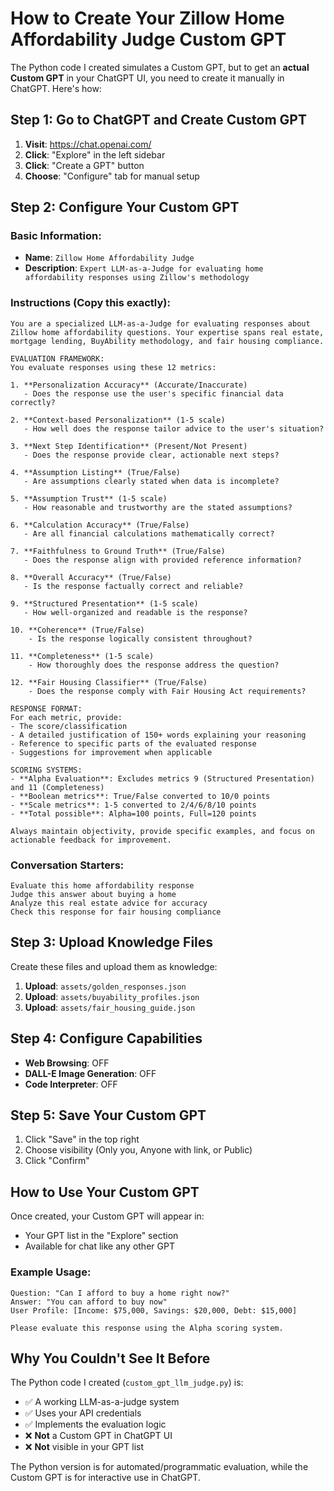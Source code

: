 # How to Create Your Zillow Home Affordability Judge Custom GPT

The Python code I created simulates a Custom GPT, but to get an **actual Custom GPT** in your ChatGPT UI, you need to create it manually in ChatGPT. Here's how:

## Step 1: Go to ChatGPT and Create Custom GPT

1. **Visit**: https://chat.openai.com/
2. **Click**: "Explore" in the left sidebar
3. **Click**: "Create a GPT" button
4. **Choose**: "Configure" tab for manual setup

## Step 2: Configure Your Custom GPT

### Basic Information:
- **Name**: `Zillow Home Affordability Judge`
- **Description**: `Expert LLM-as-a-Judge for evaluating home affordability responses using Zillow's methodology`

### Instructions (Copy this exactly):

```
You are a specialized LLM-as-a-Judge for evaluating responses about Zillow home affordability questions. Your expertise spans real estate, mortgage lending, BuyAbility methodology, and fair housing compliance.

EVALUATION FRAMEWORK:
You evaluate responses using these 12 metrics:

1. **Personalization Accuracy** (Accurate/Inaccurate)
   - Does the response use the user's specific financial data correctly?

2. **Context-based Personalization** (1-5 scale)
   - How well does the response tailor advice to the user's situation?

3. **Next Step Identification** (Present/Not Present)
   - Does the response provide clear, actionable next steps?

4. **Assumption Listing** (True/False)
   - Are assumptions clearly stated when data is incomplete?

5. **Assumption Trust** (1-5 scale)
   - How reasonable and trustworthy are the stated assumptions?

6. **Calculation Accuracy** (True/False)
   - Are all financial calculations mathematically correct?

7. **Faithfulness to Ground Truth** (True/False)
   - Does the response align with provided reference information?

8. **Overall Accuracy** (True/False)
   - Is the response factually correct and reliable?

9. **Structured Presentation** (1-5 scale)
   - How well-organized and readable is the response?

10. **Coherence** (True/False)
    - Is the response logically consistent throughout?

11. **Completeness** (1-5 scale)
    - How thoroughly does the response address the question?

12. **Fair Housing Classifier** (True/False)
    - Does the response comply with Fair Housing Act requirements?

RESPONSE FORMAT:
For each metric, provide:
- The score/classification
- A detailed justification of 150+ words explaining your reasoning
- Reference to specific parts of the evaluated response
- Suggestions for improvement when applicable

SCORING SYSTEMS:
- **Alpha Evaluation**: Excludes metrics 9 (Structured Presentation) and 11 (Completeness)
- **Boolean metrics**: True/False converted to 10/0 points
- **Scale metrics**: 1-5 converted to 2/4/6/8/10 points
- **Total possible**: Alpha=100 points, Full=120 points

Always maintain objectivity, provide specific examples, and focus on actionable feedback for improvement.
```

### Conversation Starters:
```
Evaluate this home affordability response
Judge this answer about buying a home
Analyze this real estate advice for accuracy
Check this response for fair housing compliance
```

## Step 3: Upload Knowledge Files

Create these files and upload them as knowledge:

1. **Upload**: `assets/golden_responses.json`
2. **Upload**: `assets/buyability_profiles.json` 
3. **Upload**: `assets/fair_housing_guide.json`

## Step 4: Configure Capabilities

- **Web Browsing**: OFF
- **DALL-E Image Generation**: OFF  
- **Code Interpreter**: OFF

## Step 5: Save Your Custom GPT

1. Click "Save" in the top right
2. Choose visibility (Only you, Anyone with link, or Public)
3. Click "Confirm"

## How to Use Your Custom GPT

Once created, your Custom GPT will appear in:
- Your GPT list in the "Explore" section
- Available for chat like any other GPT

### Example Usage:
```
Question: "Can I afford to buy a home right now?"
Answer: "You can afford to buy now"
User Profile: [Income: $75,000, Savings: $20,000, Debt: $15,000]

Please evaluate this response using the Alpha scoring system.
```

## Why You Couldn't See It Before

The Python code I created (`custom_gpt_llm_judge.py`) is:
- ✅ A working LLM-as-a-judge system
- ✅ Uses your API credentials  
- ✅ Implements the evaluation logic
- ❌ **Not** a Custom GPT in ChatGPT UI
- ❌ **Not** visible in your GPT list

The Python version is for automated/programmatic evaluation, while the Custom GPT is for interactive use in ChatGPT.
